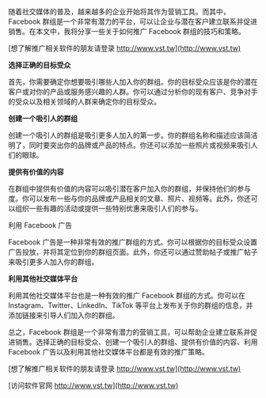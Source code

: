 随着社交媒体的普及，越来越多的企业开始将其作为营销工具。而其中，Facebook 群组是一个非常有潜力的平台，可以让企业与潜在客户建立联系并促进销售。在本文中，我将分享一些关于如何推广 Facebook 群组的技巧和策略。

[想了解推广相关软件的朋友请登录 http://www.vst.tw](http://www.vst.tw)

**选择正确的目标受众**

首先，你需要确定你想要吸引哪些人加入你的群组。你的目标受众应该是你的潜在客户或对你的产品或服务感兴趣的人群。你可以通过分析你的现有客户、竞争对手的受众以及相关领域的人群来确定你的目标受众。

**创建一个吸引人的群组**

创建一个吸引人的群组是吸引更多人加入的第一步。你的群组名称和描述应该简洁明了，同时要突出你的品牌或产品的特点。你还可以添加一些照片或视频来吸引人们的眼球。

**提供有价值的内容**

在群组中提供有价值的内容可以吸引潜在客户加入你的群组，并保持他们的参与度。你可以发布一些与你的品牌或产品相关的文章、照片、视频等。此外，你还可以组织一些有趣的活动或提供一些特别优惠来吸引人们的参与。

利用 Facebook 广告

Facebook 广告是一种非常有效的推广群组的方式。你可以根据你的目标受众设置广告投放，并将其定位到你的群组页面。此外，你还可以通过赞助帖子或推广帖子来吸引更多人加入你的群组。

**利用其他社交媒体平台**

利用其他社交媒体平台也是一种有效的推广 Facebook 群组的方式。你可以在 Instagram、Twitter、LinkedIn、TikTok 等平台上发布关于你的群组的信息，并添加链接来引导人们加入你的群组。

总之，Facebook 群组是一个非常有潜力的营销工具，可以帮助企业建立联系并促进销售。选择正确的目标受众、创建一个吸引人的群组、提供有价值的内容、利用 Facebook 广告以及利用其他社交媒体平台都是有效的推广策略。

[想了解推广相关软件的朋友请登录 http://www.vst.tw](http://www.vst.tw)


[访问软件官网 http://www.vst.tw](http://www.vst.tw)
